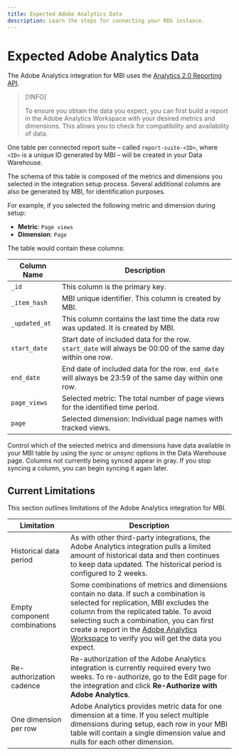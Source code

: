```yaml
---
title: Expected Adobe Analytics Data
description: Learn the steps for connecting your RDS instance.
---
```


# Expected Adobe Analytics Data

The Adobe Analytics integration for MBI uses the [Analytics 2.0 Reporting API](https://developer.adobe.com/analytics-apis/docs/2.0/#!AdobeDocs/analytics-2.0-apis/master/README.md).

>[!INFO]
>
>To ensure you obtain the data you expect, you can first build a report in the Adobe Analytics Workspace with your desired metrics and dimensions. This allows you to check for compatibility and availability of data.

One table per connected report suite – called `report-suite-<ID>`, where `<ID>` is a unique ID generated by MBI – will be created in your Data Warehouse.

The schema of this table is composed of the metrics and dimensions you selected in the integration setup process. Several additional columns are also be generated by MBI, for identification purposes.

For example, if you selected the following metric and dimension during setup:
- **Metric**: `Page views`
- **Dimension**: `Page`

The table would contain these columns:

| Column Name | Description |
| --- | --- |
| `_id` | This column is the primary key. |
| `_item_hash` | MBI unique identifier. This column is created by MBI.|
| `_updated_at` | This column contains the last time the data row was updated. It is created by MBI.|
| `start_date` | Start date of included data for the row. `start_date` will always be 00:00 of the same day within one row.|
| `end_date` | End date of included data for the row. `end_date` will always be 23:59 of the same day within one row.|
| `page_views` | Selected metric: The total number of page views for the identified time period.|
| `page` | Selected dimension: Individual page names with tracked views.|

Control which of the selected metrics and dimensions have data available in your MBI table by using the *sync* or *unsync* options in the Data Warehouse page. Columns not currently being synced appear in gray. If you stop syncing a column, you can begin syncing it again later.

## Current Limitations

This section outlines limitations of the Adobe Analytics integration for MBI.

| Limitation | Description |
| --- | --- |
| Historical data period | As with other third-party integrations, the Adobe Analytics integration pulls a limited amount of historical data and then continues to keep data updated. The historical period is configured to 2 weeks. |
| Empty component combinations | Some combinations of metrics and dimensions contain no data. If such a combination is selected for replication, MBI excludes the column from the replicated table. To avoid selecting such a combination, you can first create a report in the [Adobe Analytics Workspace](https://experienceleague.adobe.com/docs/analytics/analyze/analysis-workspace/home.html?lang=en) to verify you will get the data you expect. |
| Re-authorization cadence | Re-authorization of the Adobe Analytics integration is currently required every two weeks. To re-authorize, go to the Edit page for the integration and click **Re-Authorize with Adobe Analytics**. |
| One dimension per row | Adobe Analytics provides metric data for one dimension at a time. If you select multiple dimensions during setup, each row in your MBI table will contain a single dimension value and nulls for each other dimension. |
